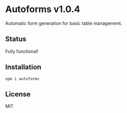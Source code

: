 # Autoforms v1.0.4

Automatic form generation for basic table management.

## Status

Fully functional!

## Installation

`npm i autoforms`

## License

MIT
